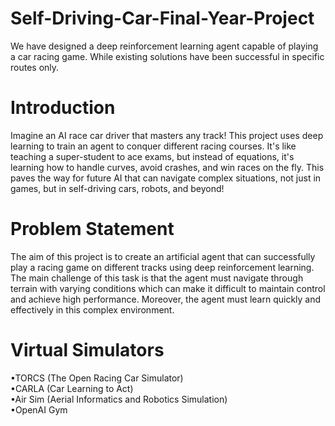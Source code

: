 # Self-Driving-Car-Final-Year-Project
We have designed a deep reinforcement learning agent capable of playing a car racing game. While existing solutions have been successful in specific routes only.

# Introduction
Imagine an AI race car driver that masters any track! This project uses deep learning to train an agent to conquer different racing courses. It's like teaching a super-student to ace exams, but instead of equations, it's learning how to handle curves, avoid crashes, and win races on the fly. This paves the way for future AI that can navigate complex situations, not just in games, but in self-driving cars, robots, and beyond!

# Problem Statement
The aim of this project is to create an artificial agent that can successfully play a racing game on different tracks using deep reinforcement learning. The main challenge of this task is that the agent must navigate through terrain with varying conditions which can make it difficult to maintain control and achieve high performance. Moreover, the agent must learn quickly and effectively in this complex environment.

# Virtual Simulators
•TORCS (The Open Racing Car Simulator)  
•CARLA (Car Learning to Act)   
•Air Sim (Aerial Informatics and Robotics Simulation)    
•OpenAI Gym     
